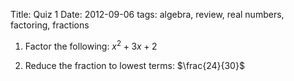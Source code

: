 Title: Quiz 1
Date: 2012-09-06
tags: algebra, review, real numbers, factoring, fractions


 1. Factor the following:
    	   $x^2 + 3x + 2$

 2. Reduce the fraction to lowest terms:
    	   $\frac{24}{30}$
 